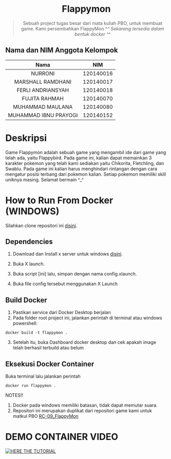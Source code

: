 <div align="center">

# Flappymon
>  Sebuah project tugas besar dari mata kuliah PBO, untuk membuat game. Kami persembahkan FlappyMon ^_^
>  Sekarang tersedia dalam bentuk docker ^_^

</div>

## Nama dan NIM Anggota Kelompok
| Nama | NIM |
| :---: | :---: |
| NURRONI                   | 120140016 |
| MARSHALL RAMDHANI         | 120140017 |
| FERLI ANDRIANSYAH         | 120140018 |
| FUJITA RAHMAH             | 120140070 |
| MUHAMMAD MAULANA          | 120140080 |
| MUHAMMAD IBNU PRAYOGI     | 120140152 |

# Deskripsi
Game Flappymon adalah sebuah game yang mengambil ide dari game yang telah ada, yaitu Flappybird. Pada game ini, kalian dapat memainkan 3 karakter pokemon yang telah kami sediakan yaitu Chikorita, Fletchling, dan Swablu. Pada game ini kalian harus menghindari rintangan dengan cara mengatur posisi terbang dari pokemon kalian. Setiap pokemon memiliki skill uniknya masing.
Selamat bermain ^_^

# How to Run From Docker (WINDOWS)
Silahkan clone repositori ini [disini](https://github.com/rYuuXHikaRi/RC-09_Flappymon-SO). 

## Dependencies
1. Download dan Install x server untuk windows [disini](https://sourceforge.net/projects/vcxsrv/files/latest/download).

2. Buka X launch.
3. Buka script [ini] lalu, simpan dengan nama config.xlaunch.
4. Buka file config tersebut menggunakan X Launch

## Build Docker

1. Pastikan service dari Docker Desktop berjalan
2. Pada folder root project ini, jalankan perintah di terminal atau windows powershell:
```
docker build -t flappymon .
```

3. Setelah itu, buka Dashboard docker desktop dan cek apakah image telah berhasil terbuild atau belum

## Eksekusi Docker Container
Buka terminal lalu jalankan perintah 

```
docker run flappymon .
```

NOTES!!
1. Docker pada windows memiliki batasan, tidak dapat memutar suara.
2. Repositori ini merupakan duplikat dari repositori game kami untuk matkul PBO [RC-09_FlappyMon](https://github.com/rYuuXHikaRi/RC-09_FlappyMon)


# DEMO CONTAINER VIDEO
[![HERE THE TUTORIAL](http://i3.ytimg.com/vi/38uOm7qAVD8/hqdefault.jpg)](https://youtu.be/38uOm7qAVD8)